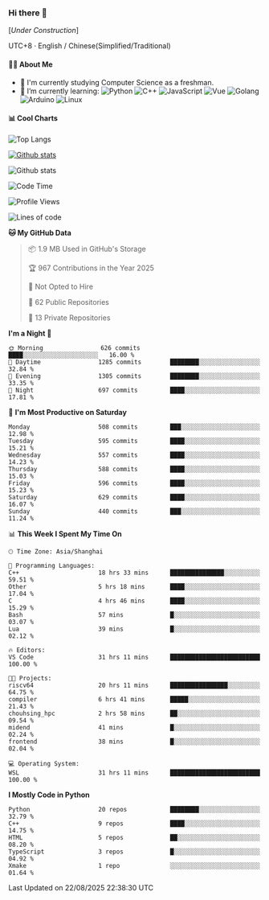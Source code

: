 ### Hi there 👋

\[*Under Construction*\]

UTC+8 · English / Chinese(Simplified/Traditional)

<!--
**NoNormalCreeper/NoNormalCreeper** is a ✨ _special_ ✨ repository because its `README.md` (this file) appears on your GitHub profile.

Here are some ideas to get you started:

- 🔭 I’m currently working on ...
- 🌱 I’m currently learning ...
- 👯 I’m looking to collaborate on ...
- 🤔 I’m looking for help with ...
- 💬 Ask me about ...
- 📫 How to reach me: ...
- 😄 Pronouns: ...
- ⚡ Fun fact: ...
-->

#### 👩‍💻 About Me

- 🏫 I'm currently studying Computer Science as a freshman.
- 🌱 I’m currently learning: 
![Python](https://img.shields.io/badge/-Python-blue?style=flat-square&logo=Python&logoColor=fff)
![C++](https://img.shields.io/badge/-C%2B%2B-00599C?style=flat-square&logo=C%2B%2B&logoColor=fff)
![JavaScript](https://img.shields.io/badge/-JavaScript-ffca18?style=flat-square&logo=JavaScript&logoColor=fff)
![Vue](https://img.shields.io/badge/-Vue-4FC08D?style=flat-square&logo=Vue.js&logoColor=fff)
![Golang](https://img.shields.io/badge/-Go-007d9c?style=flat-square&logo=Go&logoColor=fff)
![Arduino](https://img.shields.io/badge/-Arduino-00979D?style=flat-square&logo=Arduino&logoColor=fff)
![Linux](https://img.shields.io/badge/-Linux-FCC624?style=flat-square&logo=Linux&logoColor=fff)

#### 📊 Cool Charts

![Top Langs](https://readme-stats-zeta-six.vercel.app/api/top-langs/?username=NoNormalCreeper&layout=compact)

[![Github stats](https://readme-stats-zeta-six.vercel.app/api?username=NoNormalCreeper&show=reviews,discussions_started,discussions_answered,prs_merged,prs_merged_percentage)](https://github.com/anuraghazra/github-readme-stats)

![Github stats](https://github-profile-trophy.vercel.app/?username=NoNormalCreeper)


<!--START_SECTION:waka-->
![Code Time](http://img.shields.io/badge/Code%20Time-804%20hrs%201%20min-blue)

![Profile Views](http://img.shields.io/badge/Profile%20Views-0-blue)

![Lines of code](https://img.shields.io/badge/From%20Hello%20World%20I%27ve%20Written-4.4%20million%20lines%20of%20code-blue)

**🐱 My GitHub Data** 

> 📦 1.9 MB Used in GitHub's Storage 
 > 
> 🏆 967 Contributions in the Year 2025
 > 
> 🚫 Not Opted to Hire
 > 
> 📜 62 Public Repositories 
 > 
> 🔑 13 Private Repositories 
 > 
**I'm a Night 🦉** 

```text
🌞 Morning                626 commits         ████░░░░░░░░░░░░░░░░░░░░░   16.00 % 
🌆 Daytime                1285 commits        ████████░░░░░░░░░░░░░░░░░   32.84 % 
🌃 Evening                1305 commits        ████████░░░░░░░░░░░░░░░░░   33.35 % 
🌙 Night                  697 commits         ████░░░░░░░░░░░░░░░░░░░░░   17.81 % 
```
📅 **I'm Most Productive on Saturday** 

```text
Monday                   508 commits         ███░░░░░░░░░░░░░░░░░░░░░░   12.98 % 
Tuesday                  595 commits         ████░░░░░░░░░░░░░░░░░░░░░   15.21 % 
Wednesday                557 commits         ████░░░░░░░░░░░░░░░░░░░░░   14.23 % 
Thursday                 588 commits         ████░░░░░░░░░░░░░░░░░░░░░   15.03 % 
Friday                   596 commits         ████░░░░░░░░░░░░░░░░░░░░░   15.23 % 
Saturday                 629 commits         ████░░░░░░░░░░░░░░░░░░░░░   16.07 % 
Sunday                   440 commits         ███░░░░░░░░░░░░░░░░░░░░░░   11.24 % 
```


📊 **This Week I Spent My Time On** 

```text
🕑︎ Time Zone: Asia/Shanghai

💬 Programming Languages: 
C++                      18 hrs 33 mins      ███████████████░░░░░░░░░░   59.51 % 
Other                    5 hrs 18 mins       ████░░░░░░░░░░░░░░░░░░░░░   17.04 % 
C                        4 hrs 46 mins       ████░░░░░░░░░░░░░░░░░░░░░   15.29 % 
Bash                     57 mins             █░░░░░░░░░░░░░░░░░░░░░░░░   03.07 % 
Lua                      39 mins             █░░░░░░░░░░░░░░░░░░░░░░░░   02.12 % 

🔥 Editors: 
VS Code                  31 hrs 11 mins      █████████████████████████   100.00 % 

🐱‍💻 Projects: 
riscv64                  20 hrs 11 mins      ████████████████░░░░░░░░░   64.75 % 
compiler                 6 hrs 41 mins       █████░░░░░░░░░░░░░░░░░░░░   21.43 % 
chouhsing_hpc            2 hrs 58 mins       ██░░░░░░░░░░░░░░░░░░░░░░░   09.54 % 
midend                   41 mins             █░░░░░░░░░░░░░░░░░░░░░░░░   02.24 % 
frontend                 38 mins             █░░░░░░░░░░░░░░░░░░░░░░░░   02.04 % 

💻 Operating System: 
WSL                      31 hrs 11 mins      █████████████████████████   100.00 % 
```

**I Mostly Code in Python** 

```text
Python                   20 repos            ████████░░░░░░░░░░░░░░░░░   32.79 % 
C++                      9 repos             ████░░░░░░░░░░░░░░░░░░░░░   14.75 % 
HTML                     5 repos             ██░░░░░░░░░░░░░░░░░░░░░░░   08.20 % 
TypeScript               3 repos             █░░░░░░░░░░░░░░░░░░░░░░░░   04.92 % 
Xmake                    1 repo              ░░░░░░░░░░░░░░░░░░░░░░░░░   01.64 % 
```




 Last Updated on 22/08/2025 22:38:30 UTC
<!--END_SECTION:waka-->

